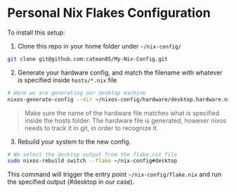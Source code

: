 # Personal Nix Flakes Configuration

To install this setup:

1. Clone this repo in your home folder under ```~/nix-config/```
```sh
git clone git@github.com:catman85/My-Nix-Config.git
```
2. Generate your hardware config, and match the filename with whatever is specified inside ```hosts/*.nix``` file
```sh
# Here we are generating our desktop machine
nixos-generate-config --dir ~/nixos-config/hardware/desktop.hardware.nix
```
> Make sure the name of the hardware file matches what is specified inside the hosts folder. The hardware file is generated, however nixos needs to track it in git, in order to recognize it.

3. Rebuild your system to the new config.
```sh
# We select the desktop output from the flake.nix file
sudo nixos-rebuild switch --flake ~/nix-config#desktop
```
This command will trigger the entry point ```~/nix-config/flake.nix``` and run the specified output (#desktop in our case).
